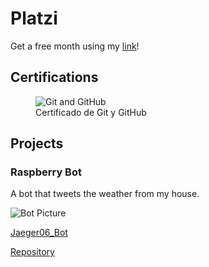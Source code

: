 # Platzi

Get a free month using my [link](https://platzi.com/r/davidsilvaa/)!

## Certifications

<figure>
  <img
  src="https://imgur.com/8QPRgM8.jpg"
  alt="Git and GitHub">
  <figcaption>Certificado de Git y GitHub</figcaption>
</figure>

## Projects

###  Raspberry Bot

A bot that tweets the weather from my house.

![Bot Picture](https://pbs.twimg.com/profile_banners/1330710695109857282/1606445184/1500x500)

[Jaeger06_Bot](https://twitter.com/Jaeger06_Bot)

[Repository](https://github.com/DavidSA06/Raspberry) 